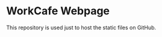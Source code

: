 WorkCafe Webpage
================

This repository is used just to host the static files on GitHub.
